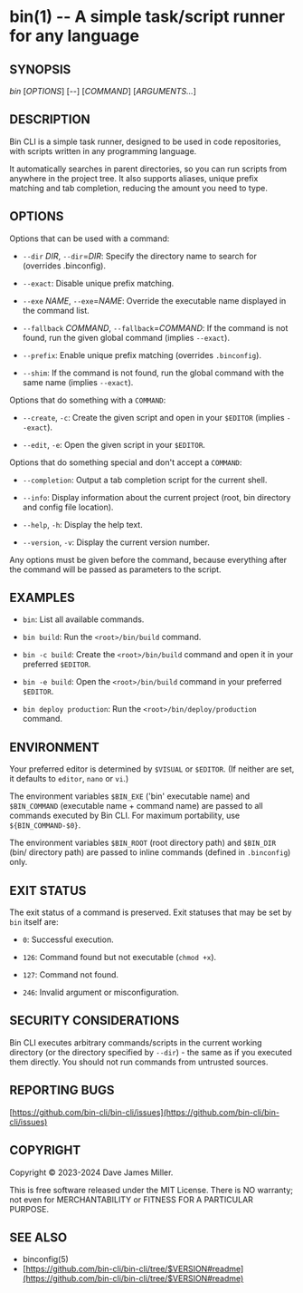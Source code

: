 # bin(1) -- A simple task/script runner for any language

## SYNOPSIS

_bin_ [_OPTIONS_] [--] [_COMMAND_] [_ARGUMENTS..._]

## DESCRIPTION

Bin CLI is a simple task runner, designed to be used in code repositories, with
scripts written in any programming language.

It automatically searches in parent directories, so you can run scripts from
anywhere in the project tree. It also supports aliases, unique prefix matching
and tab completion, reducing the amount you need to type.

## OPTIONS

Options that can be used with a command:

* `--dir` _DIR_, `--dir`=_DIR_:
  Specify the directory name to search for (overrides .binconfig).

* `--exact`:
  Disable unique prefix matching.

* `--exe` _NAME_, `--exe`=_NAME_:
  Override the executable name displayed in the command list.

* `--fallback` _COMMAND_, `--fallback`=_COMMAND_:
  If the command is not found, run the given global command (implies `--exact`).

* `--prefix`:
  Enable unique prefix matching (overrides `.binconfig`).

* `--shim`:
  If the command is not found, run the global command with the same name
  (implies `--exact`).

Options that do something with a `COMMAND`:

* `--create`, `-c`:
  Create the given script and open in your `$EDITOR` (implies `--exact`).

* `--edit`, `-e`:
  Open the given script in your `$EDITOR`.

Options that do something special and don't accept a `COMMAND`:

* `--completion`:
  Output a tab completion script for the current shell.

* `--info`:
  Display information about the current project (root, bin directory and config
  file location).

* `--help`, `-h`:
  Display the help text.

* `--version`, `-v`:
  Display the current version number.

Any options must be given before the command, because everything after the command will be passed as parameters to the script.

## EXAMPLES

* `bin`:
  List all available commands.

* `bin build`:
  Run the `<root>/bin/build` command.

* `bin -c build`:
  Create the `<root>/bin/build` command and open it in your preferred `$EDITOR`.

* `bin -e build`:
  Open the `<root>/bin/build` command in your preferred `$EDITOR`.

* `bin deploy production`:
  Run the `<root>/bin/deploy/production` command.

## ENVIRONMENT

Your preferred editor is determined by `$VISUAL` or `$EDITOR`. (If neither are
set, it defaults to `editor`, `nano` or `vi`.)

The environment variables `$BIN_EXE` ('bin' executable name) and `$BIN_COMMAND`
(executable name + command name) are passed to all commands executed by Bin CLI.
For maximum portability, use `${BIN_COMMAND-$0}`.

The environment variables `$BIN_ROOT` (root directory path) and `$BIN_DIR` (bin/
directory path) are passed to inline commands (defined in `.binconfig`) only.

## EXIT STATUS

The exit status of a command is preserved. Exit statuses that may be set by
`bin` itself are:

* `0`:
  Successful execution.

* `126`:
  Command found but not executable (`chmod +x`).

* `127`:
  Command not found.

* `246`:
  Invalid argument or misconfiguration.

## SECURITY CONSIDERATIONS

Bin CLI executes arbitrary commands/scripts in the current working directory (or
the directory specified by `--dir`) - the same as if you executed them directly.
You should not run commands from untrusted sources.

## REPORTING BUGS

[https://github.com/bin-cli/bin-cli/issues](https://github.com/bin-cli/bin-cli/issues)

## COPYRIGHT

Copyright © 2023-2024 Dave James Miller.

This is free software released under the MIT License. There is NO warranty; not
even for MERCHANTABILITY or FITNESS FOR A PARTICULAR PURPOSE.

## SEE ALSO

* binconfig(5)
* [https://github.com/bin-cli/bin-cli/tree/$VERSION#readme](https://github.com/bin-cli/bin-cli/tree/$VERSION#readme)
